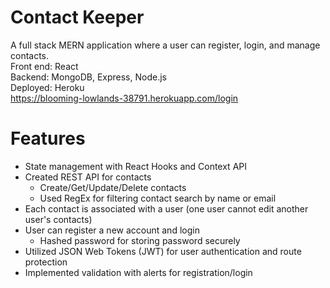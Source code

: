 # Contact Keeper

A full stack MERN application where a user can register, login, and manage contacts.  
Front end: React  
Backend: MongoDB, Express, Node.js  
Deployed: Heroku  
https://blooming-lowlands-38791.herokuapp.com/login

# Features

- State management with React Hooks and Context API
- Created REST API for contacts
  - Create/Get/Update/Delete contacts
  - Used RegEx for filtering contact search by name or email
- Each contact is associated with a user (one user cannot edit another user's contacts)
- User can register a new account and login
  - Hashed password for storing password securely
- Utilized JSON Web Tokens (JWT) for user authentication and route protection
- Implemented validation with alerts for registration/login
